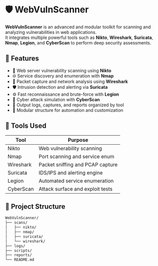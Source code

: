 # 🛡️ WebVulnScanner

**WebVulnScanner** is an advanced and modular toolkit for scanning and analyzing vulnerabilities in web applications.  
It integrates multiple powerful tools such as **Nikto**, **Wireshark**, **Suricata**, **Nmap**, **Legion**, and **CyberScan** to perform deep security assessments.

## 🚀 Features

- 🔎 Web server vulnerability scanning using **Nikto**
- 🌐 Service discovery and enumeration with **Nmap**
- 🔬 Packet capture and network analysis using **Wireshark**
- 🛡️ Intrusion detection and alerting via **Suricata**
- ⚙️ Fast reconnaissance and brute-force with **Legion**
- 🧪 Cyber attack simulation with **CyberScan**
- 📄 Output logs, captures, and reports organized by tool
- 🧰 Modular structure for automation and customization

## 🧰 Tools Used

| Tool        | Purpose                          |
|-------------|----------------------------------|
| Nikto       | Web vulnerability scanning       |
| Nmap        | Port scanning and service enum   |
| Wireshark   | Packet sniffing and PCAP capture |
| Suricata    | IDS/IPS and alerting engine      |
| Legion      | Automated service enumeration    |
| CyberScan   | Attack surface and exploit tests |

## 📁 Project Structure

```bash
WebVulnScanner/
├── scans/
│   ├── nikto/
│   ├── nmap/
│   ├── suricata/
│   └── wireshark/
├── logs/
├── scripts/
├── reports/
└── README.md
